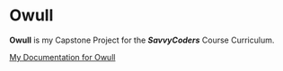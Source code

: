 # Owull

**Owull** is my Capstone Project for the **_SavvyCoders_** Course Curriculum.


[My Documentation for Owull](docs/DOCUMENTATION.md)
